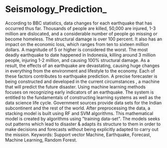 # Seismology_Prediction_
 According to BBC statistics, data changes for each earthquake that has occurred thus far. Thousands of people are killed, 50,000 are injured, 1-3 million are dislocated, and a considerable number of people go missing or become homeless. The structural damage is over 100 percent. It also has an impact on the economic loss, which ranges from ten to sixteen million dollars. A magnitude of 5 or higher is considered the worst. The most deadly earthquake to date happened in Indonesia, killing around 3 million people, injuring 1-2 million, and causing 100% structural damage. As a result, the effects of an earthquake are devastating, causing huge changes in everything from the environment and lifestyle to the economy. Each of these factors contributes to earthquake prediction. A precise forecaster is being constructed and developed in the current circumstances , a machine that will predict the future disaster. Using machine learning methods focuses on recognizing early indicators of an earthquake. The system is entitled to the fundamentals of constructing learning systems as well as the data science life cycle. Government sources provide data sets for the Indian subcontinent and the rest of the world. After preprocessing the data, a stacking model is built using RF and SVM algorithms. This mathematical model is created by algorithms using "training data-set".  The  models seeks out patterns which lead to disaster & adapts its structure to them in order to make decisions and forecasts without being explicitly adapted to carry out the mission. Keywords: Support vector Machine, Earthquake, Forecast, Machine Learning, Random Forest.

 
